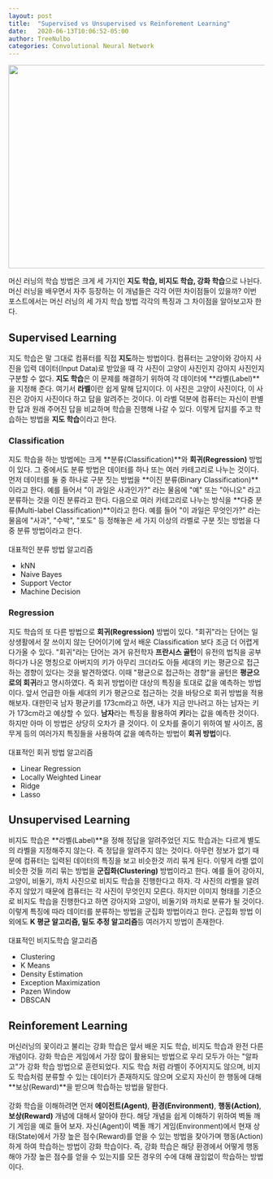 ```yaml
---
layout: post
title:  "Supervised vs Unsupervised vs Reinforement Learning"
date:   2020-06-13T10:06:52-05:00
author: TreeNulbo
categories: Convolutional Neural Network
---
```


<div align="center">
  <img src="https://user-images.githubusercontent.com/38775259/84569496-13764480-adc2-11ea-8a27-e89e772a3e5b.png" width="600", height="400"></img>
</div>

머신 러닝의 학습 방법은 크게 세 가지인 **지도 학습, 비지도 학습, 강화 학습**으로 나뉜다. 머신 러닝을 배우면서 자주 등장하는
이 개념들은 각각 어떤 차이점들이 있을까? 이번 포스트에서는 머신 러닝의 세 가지 학습 방법 각각의 특징과 그 차이점을 
알아보고자 한다.

## Supervised Learning
지도 학습은 말 그대로 컴퓨터를 직접 **지도**하는 방법이다. 컴퓨터는 고양이와 강아지 사진을 입력 데이터(Input Data)로 받았을 때
각 사진이 고양이 사진인지 강아지 사진인지 구분할 수 없다. **지도 학습**은 이 문제를 해결하기 위하여 각 데이터에 **라벨(Label)**을 지정해 준다. 여기서 **라벨**이란 쉽게 말해 답지이다. 이 사진은 고양이 사진이다, 이 사진은 강아지 사진이다 하고 답을 알려주는 것이다. 이 라벨 덕분에 컴퓨터는 자신이 판별한 답과 원래 주어진 답을 비교하며 학습을 진행해 나갈 수 있다. 이렇게 답지를 주고 학습하는 방법을 **지도 학습**이라고 한다.

### Classification
지도 학습을 하는 방법에는 크게 **분류(Classification)**와 **회귀(Regression)** 방법이 있다. 그 중에서도 분류 방법은  데이터를 하나 또는 여러 카테고리로 나누는 것이다. 먼저 데이터를 둘 중 하나로 구분 짓는 방법을 **이진 분류(Binary Classification)**이라고 한다. 예를 들어서 "이 과일은 사과인가?" 라는 물음에 "예" 또는 "아니오" 라고 분류하는 것을 이진 분류라고 한다. 다음으로 여러 카테고리로 나누는 방식을 **다중 분류(Multi-label Classification)**이라고 한다. 예를 들어 "이 과일은 무엇인가?" 라는 물음에 "사과", "수박", "포도" 등 정해놓은 세 가지 이상의 라벨로 구분 짓는 방법을 다중 분류 방법이라고 한다. 
<br>
<br>
대표적인 분류 방법 알고리즘
- kNN
- Naive Bayes
- Support Vector
- Machine Decision

### Regression
지도 학습의 또 다른 방법으로 **회귀(Regression)** 방법이 있다. "회귀"라는 단어는 일상생활에서 잘 쓰이지 않는 단어이기에 앞서 배운 Classification 보다 조금 더 어렵게 다가올 수 있다. "회귀"라는 단어는 과거 유전학자 **프란시스 골턴**이 유전의 법칙을 공부하다가 나온 명칭으로 아버지의 키가 아무리 크더라도 아들 세대의 키는 평균으로 접근하는 경향이 있다는 것을 발견하였다. 이때 "평균으로 접근하는 경향"을 골턴은 **평균으로의 회귀**라고 명시하였다. 즉 회귀 방법이란 대상의 특징을 토대로 값을 예측하는 방법이다. 앞서 언급한 아들 세대의 키가 평균으로 접근하는 것을 바탕으로 회귀 방법을 적용해보자. 대한민국 남자 평균키를 173cm라고 하면, 내가 지금 만나려고 하는 남자는 키가 173cm라고 예상할 수 있다. **남자**라는 특징을 활용하여 **키**라는 값을 예측한 것이다. 하지만 아마 이 방법은 상당히 오차가 클 것이다. 이 오차를 줄이기 위하여 발 사이즈, 몸무게 등의 여러가지 특징들을 사용하여 값을 예측하는 방법이 **회귀 방법**이다.
<br>
<br>
대표적인 회귀 방법 알고리즘
- Linear Regression
- Locally Weighted Linear
- Ridge
- Lasso

## Unsupervised Learning
비지도 학습은 **라벨(Label)**을 정해 정답을 알려주었던 지도 학습과는 다르게 별도의 라벨을 지정해주지 않는다. 즉 정답을 알려주지 않는 것이다. 아무런 정보가 없기 때문에 컴퓨터는 입력된 데이터의 특징을 보고 비슷한것 끼리 묶게 된다. 이렇게 라벨 없이 비슷한 것들 끼리 묶는 방법을 **군집화(Clustering)** 방법이라고 한다. 예를 들어 강아지, 고양이, 비둘기, 까치 사진으로 비지도 학습을 진행한다고 하자. 각 사진의 라벨을 알려주지 않았기 때문에 컴퓨터는 각 사진이 무엇인지 모른다. 하지만 이미지 형태를 기준으로 비지도 학습을 진행한다고 하면 강아지와 고양이, 비둘기와 까치로 분류가 될 것이다. 이렇게 특징에 따라 데이터를 분류하는 방법을 군집화 방법이라고 한다. 군집화 방법 이외에도 **K 평균 알고리즘, 밀도 추정 알고리즘**등 여러가지 방법이 존재한다. 
<br>
<br>
대표적인 비지도학습 알고리즘
- Clustering
- K Means
- Density Estimation
- Exception Maximization
- Pazen Window
- DBSCAN

## Reinforement Learning
머신러닝의 꽃이라고 불리는 강화 학습은 앞서 배운 지도 학습, 비지도 학습과 완전 다른 개념이다. 강화 학습은 게임에서 가장 많이 활용되는 방법으로 우리 모두가 아는 "알파고"가 강화 학습 방법으로 훈련되었다. 지도 학습 처럼 라벨이 주어지지도 않으며, 비지도 학습처럼 분류할 수 있는 데이터가 존재하지도 않으며 오로지 자신이 한 행동에 대해 **보상(Reward)**을 받으며 학습하는 방법을 말한다. 
<br><br>
강화 학습을 이해하려면 먼저 **에이전트(Agent)**, **환경(Environment)**, **행동(Action)**, **보상(Reward)** 개념에 대해서 알아야 한다. 해당 개념을 쉽게 이해하기 위하여 벽돌 깨기 게임을 예로 들어 보자. 자신(Agent)이 벽돌 깨기 게임(Environment)에서 현재 상태(State)에서 가장 높은 점수(Reward)를 얻을 수 있는 방법을 찾아가며 행동(Action)하게 하여 학습하는 방법이 강화 학습이다. 즉, 강화 학습은 해당 환경에서 어떻게 행동해야 가장 높은 점수를 얻을 수 있는지를 모든 경우의 수에 대해 끊임없이 학습하는 방법이다. 